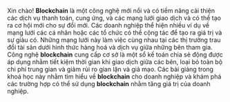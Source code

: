 Xin chào!
**Blockchain** là một công nghệ mới nổi và có tiềm năng cải thiện các dịch vụ thanh toán, cung ứng, và các mạng lưới giao dịch và có thể tạo ra cơ hội mới cho sự đổi mới.
Các doanh nghiệp thể hiện nhiều ví dụ về mạng lưới các cá nhân hoặc các tổ chức có thể cộng tác để tạo ra giá trị và sự giàu có. Những mạng lưới này làm việc cùng nhau tại các thị trường trau đổi tài sản dưới hình thức hàng hoá và dịch vụ giữa những bên tham gia.
Công nghệ **blockchain** cung cấp cơ sở là một sổ kế toán chia sẻ động được áp dụng nhằm tiết kiệm thời gian khi giao dịch giữa các bên, loại bỏ toàn bộ chi phí trung gian và giảm rủi ro gian lận và giả mạo.
Các bài giảng trong khoá học này nhằm tìm hiểu về **blockchain** cho doanh nghiệp và khám phá các trường hợp có thể sử dụng **blockchain** nhằm tăng giá trị của doanh nghiệp.

